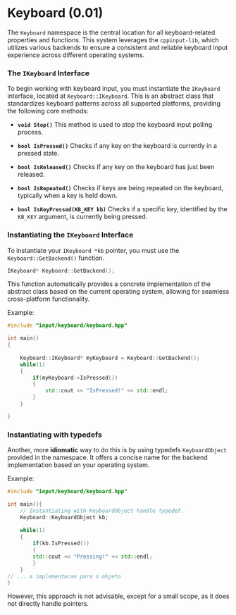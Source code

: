 # Keyboard (0.01)

The `Keyboard` namespace is the central location for all keyboard-related properties and functions. This system leverages the `cppinput-lib`, which utilizes various backends to ensure a consistent and reliable keyboard input experience across different operating systems.

### The `IKeyboard` Interface

To begin working with keyboard input, you must instantiate the `IKeyboard` interface, located at `Keyboard::IKeyboard`. This is an abstract class that standardizes keyboard patterns across all supported platforms, providing the following core methods:

- **`void Stop()`** This method is used to stop the keyboard input polling process.

- **`bool IsPressed()`** Checks if any key on the keyboard is currently in a pressed state.

- **`bool IsReleased()`** Checks if any key on the keyboard has just been released.

- **`bool IsRepeated()`** Checks if keys are being repeated on the keyboard, typically when a key is held down.

- **`bool IsKeyPressed(KB_KEY kb)`** Checks if a specific key, identified by the `KB_KEY` argument, is currently being pressed.

### Instantiating the `IKeyboard` Interface

To instantiate your `IKeyboard *kb` pointer, you must use the `Keyboard::GetBackend()` function.

```cpp
IKeyboard* Keyboard::GetBackend();
```

 This function automatically provides a concrete implementation of the abstract class based on the current operating system, allowing for seamless cross-platform functionality.

Example:

```cpp
#include "input/keyboard/keyboard.hpp"

int main()
{
    
    Keyboard::IKeyboard* myKeyboard = Keyboard::GetBackend();
    while(1)
    {
        if(myKeyboard->IsPressed())
        {
            std::cout << "IsPressed!" << std::endl;
        }
    }

}
```



### Instantiating with typedefs

Another, more **idiomatic** way to do this is by using typedefs `KeyboardObject` provided in the namespace. It offers a concise name for the backend implementation based on your operating system. 

Example:

```cpp
#include "input/keyboard/keyboard.hpp"

int main(){
    // Instantiating with KeyboardObject handle typedef.
    Keyboard::KeyboardObject kb; 
    
    while(1)
    {
        if(kb.IsPressed())
        {
        std::cout << "Pressing!" << std::endl;
        }
    }
// ... a implementacao para o objeto
}
```

However, this approach is not advisable, except for a small scope, as it does not directly handle pointers.


















